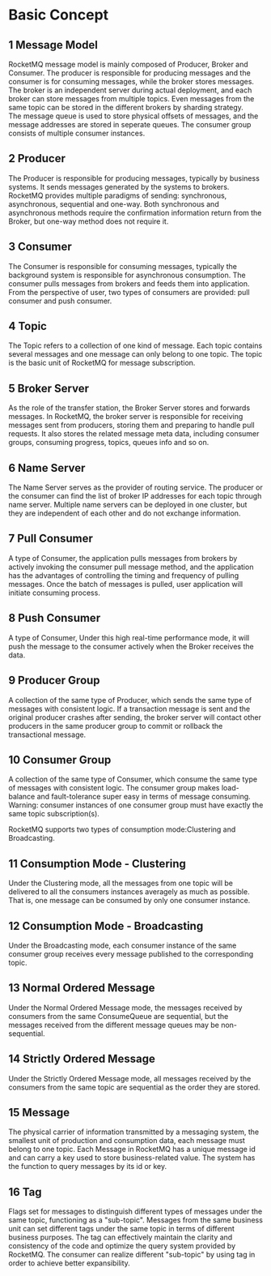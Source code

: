 # Basic Concept                                

## 1 Message Model

RocketMQ message model is mainly composed of Producer, Broker and Consumer. The producer is responsible for producing messages and the consumer is for consuming messages, while the broker stores messages.     
The broker is an independent server during actual deployment, and each broker can store messages from multiple topics. Even messages from the same topic can be stored in the different brokers by sharding strategy.     
The message queue is used to store physical offsets of messages, and the message addresses are stored in seperate queues. The consumer group consists of multiple consumer instances.    
##  2 Producer    
The Producer is responsible for producing messages, typically by business systems. It sends messages generated by the systems to brokers. RocketMQ provides multiple paradigms of sending: synchronous, asynchronous, sequential and one-way. Both synchronous and asynchronous methods require the confirmation information return from the Broker, but one-way method does not require it.
## 3 Consumer
The Consumer is responsible for consuming messages, typically the background system is responsible for asynchronous consumption. The consumer pulls messages from brokers and feeds them into application. From the perspective of user, two types of consumers are provided: pull consumer and push consumer.
## 4 Topic
The Topic refers to a collection of one kind of message. Each topic contains several messages and one message can only belong to one topic. The topic is the basic unit of RocketMQ for message subscription.
## 5 Broker Server
As the role of the transfer station, the Broker Server stores and forwards messages. In RocketMQ, the broker server is responsible for receiving messages sent from producers, storing them and preparing to handle pull requests. It also stores the related message meta data, including consumer groups, consuming progress, topics, queues info and so on.
## 6 Name Server
The Name Server serves as the provider of routing service. The producer or the consumer can find the list of broker IP addresses for each topic through name server. Multiple name servers can be deployed in one cluster, but they are independent of each other and do not exchange information.
## 7 Pull Consumer
A type of Consumer, the application pulls messages from brokers by actively invoking the consumer pull message method, and the application has the advantages of controlling the timing and frequency of pulling messages. Once the batch of messages is pulled, user application will initiate consuming process.                    
## 8 Push Consumer
A type of Consumer, Under this high real-time performance mode, it will push the message to the consumer actively when the Broker receives the data.                       
## 9 Producer Group
A collection of the same type of Producer, which sends the same type of messages with consistent logic. If a transaction message is sent and the original producer crashes after sending, the broker server will contact other producers in the same producer group to commit or rollback the transactional message.
## 10 Consumer Group
A collection of the same type of Consumer, which consume the same type of messages with consistent logic. The consumer group makes load-balance and fault-tolerance super easy in terms of message consuming.
Warning: consumer instances of one consumer group must have exactly the same topic subscription(s).   

RocketMQ supports two types of consumption mode:Clustering and Broadcasting.
## 11 Consumption Mode - Clustering
Under the Clustering mode, all the messages from one topic will be delivered to all the consumers instances averagely as much as possible. That is, one message can be consumed by only one consumer instance.
## 12 Consumption Mode - Broadcasting
Under the Broadcasting mode, each consumer instance of the same consumer group receives every message published to the corresponding topic.
## 13 Normal Ordered Message
Under the Normal Ordered Message mode, the messages received by consumers from the same ConsumeQueue are sequential, but the messages received from the different message queues may be non-sequential.
## 14 Strictly Ordered Message
Under the Strictly Ordered Message mode, all messages received by the consumers from the same topic are sequential as the order they are stored.
## 15 Message
The physical carrier of information transmitted by a messaging system, the smallest unit of production and consumption data, each message must belong to one topic.
Each Message in RocketMQ has a unique message id and can carry a key used to store business-related value. The system has the function to query messages by its id or key.
## 16 Tag
Flags set for messages to distinguish different types of messages under the same topic, functioning as a "sub-topic". Messages from the same business unit can set different tags under the same topic in terms of different business purposes. The tag can effectively maintain the clarity and consistency of the code and optimize the query system provided by RocketMQ. The consumer can realize different "sub-topic" by using tag in order to achieve better expansibility.
